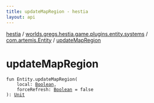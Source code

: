 ```yaml
---
title: updateMapRegion - hestia
layout: api
---
```


<div class='api-docs-breadcrumbs'><a href="../../index.html">hestia</a> / <a href="../index.html">worlds.gregs.hestia.game.plugins.entity.systems</a> / <a href="index.html">com.artemis.Entity</a> / <a href="./update-map-region.html">updateMapRegion</a></div>

# updateMapRegion

<div class="signature"><code><span class="keyword">fun </span><span class="identifier">Entity</span><span class="symbol">.</span><span class="identifier">updateMapRegion</span><span class="symbol">(</span><br/>&nbsp;&nbsp;&nbsp;&nbsp;<span class="parameterName" id="worlds.gregs.hestia.game.plugins.entity.systems$updateMapRegion(com.artemis.Entity, kotlin.Boolean, kotlin.Boolean)/local">local</span><span class="symbol">:</span>&nbsp;<a href="https://kotlinlang.org/api/latest/jvm/stdlib/kotlin/-boolean/index.html"><span class="identifier">Boolean</span></a><span class="symbol">, </span><br/>&nbsp;&nbsp;&nbsp;&nbsp;<span class="parameterName" id="worlds.gregs.hestia.game.plugins.entity.systems$updateMapRegion(com.artemis.Entity, kotlin.Boolean, kotlin.Boolean)/forceRefresh">forceRefresh</span><span class="symbol">:</span>&nbsp;<a href="https://kotlinlang.org/api/latest/jvm/stdlib/kotlin/-boolean/index.html"><span class="identifier">Boolean</span></a>&nbsp;<span class="symbol">=</span>&nbsp;false<br/><span class="symbol">)</span><span class="symbol">: </span><a href="https://kotlinlang.org/api/latest/jvm/stdlib/kotlin/-unit/index.html"><span class="identifier">Unit</span></a></code></div>
